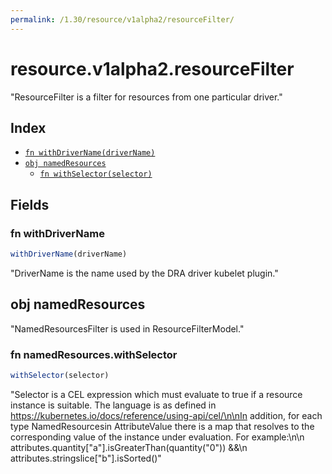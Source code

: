 ```yaml
---
permalink: /1.30/resource/v1alpha2/resourceFilter/
---
```


# resource.v1alpha2.resourceFilter

"ResourceFilter is a filter for resources from one particular driver."

## Index

* [`fn withDriverName(driverName)`](#fn-withdrivername)
* [`obj namedResources`](#obj-namedresources)
  * [`fn withSelector(selector)`](#fn-namedresourceswithselector)

## Fields

### fn withDriverName

```ts
withDriverName(driverName)
```

"DriverName is the name used by the DRA driver kubelet plugin."

## obj namedResources

"NamedResourcesFilter is used in ResourceFilterModel."

### fn namedResources.withSelector

```ts
withSelector(selector)
```

"Selector is a CEL expression which must evaluate to true if a resource instance is suitable. The language is as defined in https://kubernetes.io/docs/reference/using-api/cel/\n\nIn addition, for each type NamedResourcesin AttributeValue there is a map that resolves to the corresponding value of the instance under evaluation. For example:\n\n   attributes.quantity[\"a\"].isGreaterThan(quantity(\"0\")) &&\n   attributes.stringslice[\"b\"].isSorted()"